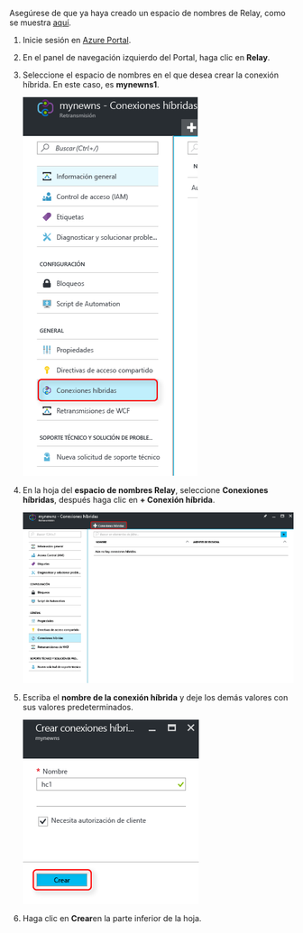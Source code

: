 Asegúrese de que ya haya creado un espacio de nombres de Relay, como se muestra [aquí][namespace-how-to].

1. Inicie sesión en [Azure Portal](https://portal.azure.com).
2. En el panel de navegación izquierdo del Portal, haga clic en **Relay**.
3. Seleccione el espacio de nombres en el que desea crear la conexión híbrida. En este caso, es **mynewns1**.
   
    ![Creación de una conexión híbrida](./media/relay-create-hybrid-connection-portal/create-hc-1.png)
4. En la hoja del **espacio de nombres Relay**, seleccione **Conexiones híbridas**, después haga clic en **+ Conexión híbrida**.
   
    ![Selección de la conexión híbrida](./media/relay-create-hybrid-connection-portal/create-hc-2.png)
5. Escriba el **nombre de la conexión híbrida** y deje los demás valores con sus valores predeterminados.
   
    ![Seleccionar Nuevo](./media/relay-create-hybrid-connection-portal/create-hc-3.png)
6. Haga clic en **Crear**en la parte inferior de la hoja.

[namespace-how-to]: ../articles/service-bus-relay/relay-create-namespace-portal.md 

<!--HONumber=Nov16_HO2-->


